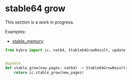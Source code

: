 # stable64 grow

This section is a work in progress.

Examples:

-   [stable_memory](https://github.com/demergent-labs/kybra/tree/main/examples/stable_memory)

```python
from kybra import ic, nat64, Stable64GrowResult, update


@update
def stable_grow(new_pages: nat64) -> Stable64GrowResult:
    return ic.stable_grow(new_pages)
```
